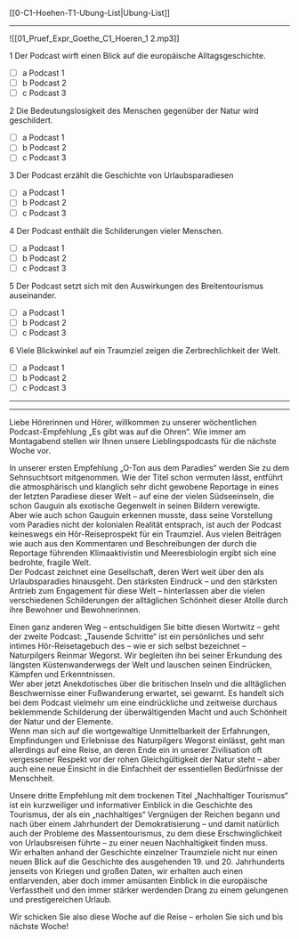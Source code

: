 [[0-C1-Hoehen-T1-Ubung-List|Ubung-List]]

---

![[01_Pruef_Expr_Goethe_C1_Hoeren_1 2.mp3]]

1 Der Podcast wirft einen Blick auf die europäische Alltagsgeschichte.  
- [ ] a Podcast 1  
- [ ] b Podcast 2 
- [ ] c Podcast 3  

2 Die Bedeutungslosigkeit des Menschen gegenüber der Natur wird geschildert.  
- [ ] a Podcast 1 
- [ ] b Podcast 2 
- [ ] c Podcast 3  

3 Der Podcast erzählt die Geschichte von Urlaubsparadiesen
- [ ] a Podcast 1 
- [ ] b Podcast 2  
- [ ] c Podcast 3  

4 Der Podcast enthält die Schilderungen vieler Menschen.
- [ ] a Podcast 1  
- [ ] b Podcast 2  
- [ ] c Podcast 3  

5 Der Podcast setzt sich mit den Auswirkungen des Breitentourismus auseinander.  
- [ ] a Podcast 1  
- [ ] b Podcast 2  
- [ ] c Podcast 3  

6 Viele Blickwinkel auf ein Traumziel zeigen die Zerbrechlichkeit der Welt.  
- [ ] a Podcast 1  
- [ ] b Podcast 2  
- [ ] c Podcast 3  

---
---


Liebe Hörerinnen und Hörer, willkommen zu unserer wöchentlichen Podcast-Empfehlung „Es gibt was auf die Ohren“. Wie immer am Montagabend stellen wir Ihnen unsere Lieblingspodcasts für die nächste Woche vor.

In unserer ersten Empfehlung „O-Ton aus dem Paradies“ werden Sie zu dem Sehnsuchtsort mitgenommen. Wie der Titel schon vermuten lässt, entführt die atmosphärisch und klanglich sehr dicht gewobene Reportage in eines der letzten Paradiese dieser Welt – auf eine der vielen Südseeinseln, die schon Gauguin als exotische Gegenwelt in seinen Bildern verewigte.  
Aber wie auch schon Gauguin erkennen musste, dass seine Vorstellung vom Paradies nicht der kolonialen Realität entsprach, ist auch der Podcast keineswegs ein Hör-Reiseprospekt für ein Traumziel. Aus vielen Beiträgen wie auch aus den Kommentaren und Beschreibungen der durch die Reportage führenden Klimaaktivistin und Meeresbiologin ergibt sich eine bedrohte, fragile Welt.  
Der Podcast zeichnet eine Gesellschaft, deren Wert weit über den als Urlaubsparadies hinausgeht. Den stärksten Eindruck – und den stärksten Antrieb zum Engagement für diese Welt – hinterlassen aber die vielen verschiedenen Schilderungen der alltäglichen Schönheit dieser Atolle durch ihre Bewohner und Bewohnerinnen.

Einen ganz anderen Weg – entschuldigen Sie bitte diesen Wortwitz – geht der zweite Podcast: „Tausende Schritte“ ist ein persönliches und sehr intimes Hör-Reisetagebuch des – wie er sich selbst bezeichnet – Naturpilgers Reinmar Wegorst. Wir begleiten ihn bei seiner Erkundung des längsten Küstenwanderwegs der Welt und lauschen seinen Eindrücken, Kämpfen und Erkenntnissen.  
Wer aber jetzt Anekdotisches über die britischen Inseln und die alltäglichen Beschwernisse einer Fußwanderung erwartet, sei gewarnt. Es handelt sich bei dem Podcast vielmehr um eine eindrückliche und zeitweise durchaus beklemmende Schilderung der überwältigenden Macht und auch Schönheit der Natur und der Elemente.  
Wenn man sich auf die wortgewaltige Unmittelbarkeit der Erfahrungen, Empfindungen und Erlebnisse des Naturpilgers Wegorst einlässt, geht man allerdings auf eine Reise, an deren Ende ein in unserer Zivilisation oft vergessener Respekt vor der rohen Gleichgültigkeit der Natur steht – aber auch eine neue Einsicht in die Einfachheit der essentiellen Bedürfnisse der Menschheit.

Unsere dritte Empfehlung mit dem trockenen Titel „Nachhaltiger Tourismus“ ist ein kurzweiliger und informativer Einblick in die Geschichte des Tourismus, der als ein „nachhaltiges“ Vergnügen der Reichen begann und nach über einem Jahrhundert der Demokratisierung – und damit natürlich auch der Probleme des Massentourismus, zu dem diese Erschwinglichkeit von Urlaubsreisen führte – zu einer neuen Nachhaltigkeit finden muss.  
Wir erhalten anhand der Geschichte einzelner Traumziele nicht nur einen neuen Blick auf die Geschichte des ausgehenden 19. und 20. Jahrhunderts jenseits von Kriegen und großen Daten, wir erhalten auch einen entlarvenden, aber doch immer amüsanten Einblick in die europäische Verfasstheit und den immer stärker werdenden Drang zu einem gelungenen und prestigereichen Urlaub.

Wir schicken Sie also diese Woche auf die Reise – erholen Sie sich und bis nächste Woche!
